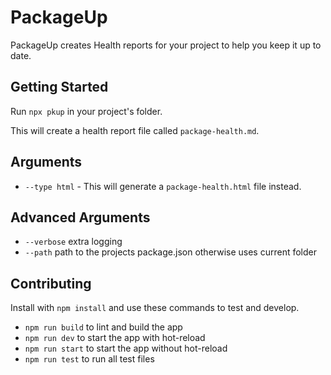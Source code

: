# PackageUp

PackageUp creates Health reports for your project to help you keep it up to date.

## Getting Started
Run `npx pkup` in your project's folder.

This will create a health report file called `package-health.md`.

## Arguments
- `--type html` - This will generate a `package-health.html` file instead.

## Advanced Arguments
- `--verbose` extra logging
- `--path` path to the projects package.json otherwise uses current folder

## Contributing

Install with `npm install` and use these commands to test and develop.

- `npm run build` to lint and build the app
- `npm run dev` to start the app with hot-reload
- `npm run start` to start the app without hot-reload
- `npm run test` to run all test files


